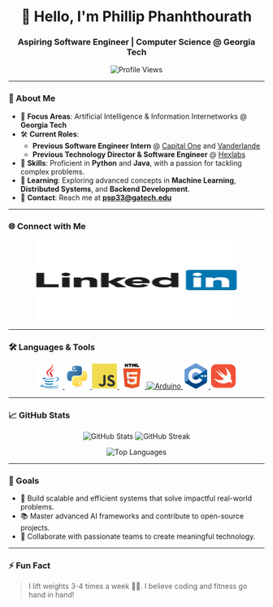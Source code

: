 <h1 align="center">👋 Hello, I'm Phillip Phanhthourath</h1>
<h3 align="center">Aspiring Software Engineer | Computer Science @ Georgia Tech</h3>

<p align="center">
  <img src="https://komarev.com/ghpvc/?username=phillipphanhthourath&label=Profile%20Views&color=0e75b6&style=flat" alt="Profile Views"/>
</p>

---

### 🌟 About Me

- 🔭 **Focus Areas**: Artificial Intelligence & Information Internetworks @ **Georgia Tech**
- 🛠️ **Current Roles**:
  - **Previous Software Engineer Intern** @ [Capital One](https://www.capitalone.com/) and [Vanderlande](https://www.vanderlande.com/us/)
  - **Previous Technology Director & Software Engineer** @ [Hexlabs](https://hexlabs.org/)
- 💪 **Skills**: Proficient in **Python** and **Java**, with a passion for tackling complex problems.
- 🌱 **Learning**: Exploring advanced concepts in **Machine Learning**, **Distributed Systems**, and **Backend Development**.
- 💌 **Contact**: Reach me at **psp33@gatech.edu**

---

### 🌐 Connect with Me

<p align="center">
  <a href="https://www.linkedin.com/in/phillipphanhthourath/" target="_blank">
    <img src="https://raw.githubusercontent.com/devicons/devicon/master/icons/linkedin/linkedin-original-wordmark.svg" alt="LinkedIn" height="160" width="400" />
  </a>
</p>


---

### 🛠️ Languages & Tools

<p align="center">
  <a href="https://www.java.com" target="_blank">
    <img src="https://raw.githubusercontent.com/devicons/devicon/master/icons/java/java-original.svg" alt="Java" width="50" height="50"/>
  </a>
  <a href="https://www.python.org" target="_blank">
    <img src="https://raw.githubusercontent.com/devicons/devicon/master/icons/python/python-original.svg" alt="Python" width="50" height="50"/>
  </a>
  <a href="https://developer.mozilla.org/en-US/docs/Web/JavaScript" target="_blank">
    <img src="https://raw.githubusercontent.com/devicons/devicon/master/icons/javascript/javascript-original.svg" alt="JavaScript" width="50" height="50"/>
  </a>
  <a href="https://www.w3.org/html/" target="_blank">
    <img src="https://raw.githubusercontent.com/devicons/devicon/master/icons/html5/html5-original-wordmark.svg" alt="HTML5" width="50" height="50"/>
  </a>
  <a href="https://www.arduino.cc/" target="_blank">
    <img src="https://cdn.worldvectorlogo.com/logos/arduino-1.svg" alt="Arduino" width="50" height="50"/>
  </a>
  <a href="https://www.w3schools.com/cpp/" target="_blank">
    <img src="https://raw.githubusercontent.com/devicons/devicon/master/icons/cplusplus/cplusplus-original.svg" alt="C++" width="50" height="50"/>
  </a>
  <a href="https://developer.apple.com/swift/" target="_blank">
    <img src="https://raw.githubusercontent.com/devicons/devicon/master/icons/swift/swift-original.svg" alt="Swift" width="50" height="50"/>
  </a>
</p>

---

### 📈 GitHub Stats

<p align="center">
  <img src="https://github-readme-stats.vercel.app/api?username=phillipphanhthourath&show_icons=true&theme=github_dark" alt="GitHub Stats" width="48%">
  <img src="https://github-readme-streak-stats.herokuapp.com/?user=phillipphanhthourath&theme=github-dark-blue" alt="GitHub Streak" width="48%">
</p>
<p align="center">
  <img src="https://github-readme-stats.vercel.app/api/top-langs/?username=phillipphanhthourath&layout=compact&theme=github_dark" alt="Top Languages" width="48%">
</p>

---

### 🎯 Goals

- 🚀 Build scalable and efficient systems that solve impactful real-world problems.
- 📚 Master advanced AI frameworks and contribute to open-source projects.
- 🤝 Collaborate with passionate teams to create meaningful technology.

---

### ⚡ Fun Fact

> I lift weights 3-4 times a week 🏋️‍♂️. I believe coding and fitness go hand in hand!
